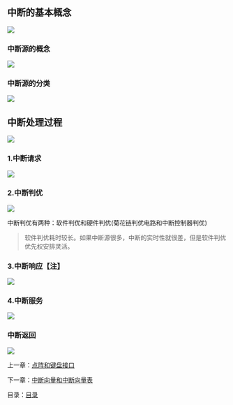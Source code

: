 ## 中断的基本概念

![](http://m.qpic.cn/psc?/V14YMjxf2CzsRr/NrBG0KpF3EQEf3NYGEmENwz1N47qe2dwbLDt3RcmLfye.DJBp0Yj*BawrPj8jXDO9T5RmuI98px5rcco0N79tg!!/b&bo=9wLcAAAAAAADBws!&rf=viewer_4&t=5)

### 中断源的概念

![](http://m.qpic.cn/psc?/V14YMjxf2CzsRr/jkqgNxaPJb7RsklupiKoXcXOpYnD7tX5Stu86dHsKrI37T2h9HJZdELdUbjCt2jFPGeUFu84retgUBkT7i5fG2t9rgEHn65cmYadJYXbLK8!/b&bo=xAKDAQAAAAADN1Y!&rf=viewer_4&t=5)

### 中断源的分类

![](http://m.qpic.cn/psc?/V14YMjxf2CzsRr/jkqgNxaPJb7RsklupiKoXWcyFBGtgjYIjSn9jYfaKb*tRDqAhqYhjOr.KrdQ4eWHYMljfl98k*My0nW7vIKaPFAFTjZ3QtrlD3sEP6Z0mcI!/b&bo=ygLzAAAAAAADJzk!&rf=viewer_4&t=5)

## 中断处理过程

![](http://m.qpic.cn/psc?/V14YMjxf2CzsRr/NrBG0KpF3EQEf3NYGEmEN3LwgM3w6WhroGG9o3axETdYGtz3U6x4PJVX7oEMV.CrFMBn54vbMp8.1YRxTxIXHg!!/b&bo=4QK*AAAAAAADB34!&rf=viewer_4&t=5)

###  1.中断请求

![](http://m.qpic.cn/psc?/V14YMjxf2CzsRr/NrBG0KpF3EQEf3NYGEmEN5iD2iu4mDS9DEQOIphlr6HM3cF*oUvrter7pNub2PcMr9ThBL2JSBd.4LWcRFa7cA!!/b&bo=9gIiAQAAAAADB*U!&rf=viewer_4&t=5)

### 2.中断判优

![](http://m.qpic.cn/psc?/V14YMjxf2CzsRr/jkqgNxaPJb7RsklupiKoXXvAaJEYQctCZWm.fM*WvklvOR8DdwP4arda4zCWutVzh2PM9KRrkuUaj.6xZjj.gdyd8Mi.Nib0YBKJBsgGh2U!/b&bo=8wLNAAAAAAADFw4!&rf=viewer_4&t=5)

中断判优有两种：软件判优和硬件判优(菊花链判优电路和中断控制器判优)

> 软件判优耗时较长。如果中断源很多，中断的实时性就很差，但是软件判优优先权安排灵活。

### 3.中断响应【注】

![](http://m.qpic.cn/psc?/V14YMjxf2CzsRr/jkqgNxaPJb7RsklupiKoXU7WkfyqQEfsLDIdY*j5KmHrY5*Cm9d11dnJqpuGGXScYWsW10XNcHUVPqtz2poroeSqrQIOAbSzz0JZjGt*l80!/b&bo=3AJiAQAAAAADF48!&rf=viewer_4&t=5)

### 4.中断服务

![](http://m.qpic.cn/psc?/V14YMjxf2CzsRr/NrBG0KpF3EQEf3NYGEmEN.kKJakdi3RiQJqdGG0nDLMCKgSgfFdzMD2tHsvRUfqogB1a64ZL1APrYmFwIkj8Sg!!/b&bo=6gLTAQAAAAADBxg!&rf=viewer_4&t=5)

### 中断返回

![](http://m.qpic.cn/psc?/V14YMjxf2CzsRr/NrBG0KpF3EQEf3NYGEmENysPBMaL1.YwzbCfQSPjsr6uyEeEfVIecNh4BUVM3oJa2eEjrnuad.TP6X0Kgm8Vqw!!/b&bo=3gKvAAAAAAADB1E!&rf=viewer_4&t=5)





上一章：[点阵和键盘接口](https://github.com/youmingsama/Microcomputer-principle-and-interface-technology/blob/master/ch6/Lattice%and%Keyboard%interface.md)

下一章：[中断向量和中断向量表](https://github.com/youmingsama/Microcomputer-principle-and-interface-technology/blob/master/ch7/Interrupt%20Vector.md)

目录：[目录](https://github.com/youmingsama/Microcomputer-principle-and-interface-technology/blob/master/catalog/catalog.md)

